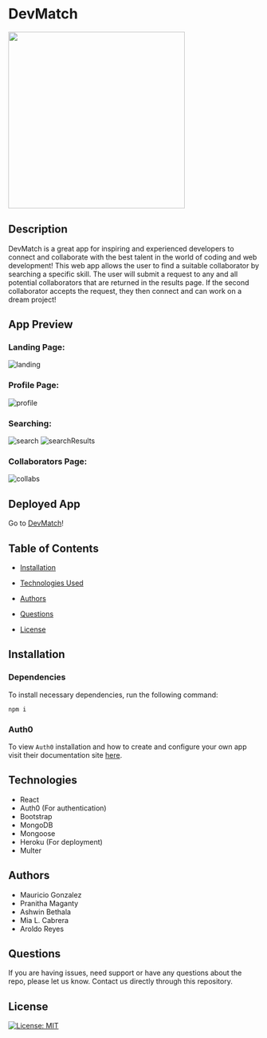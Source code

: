 # DevMatch

<img src="https://user-images.githubusercontent.com/58443430/83215757-4d421c80-a12d-11ea-8510-2c7146cdfc59.png" width="354">

## Description

DevMatch is a great app for inspiring and experienced developers to connect and collaborate with the best talent in the world of coding and web development! This web app allows the user to find a suitable collaborator by searching a specific skill. The user will submit a request to any and all potential collaborators that are returned in the results page. If the second collaborator accepts the request, they then connect and can work on a dream project!

## App Preview

### Landing Page:
![landing](./readme_imgs/landing.PNG)

### Profile Page:
![profile](./readme_imgs/profile_new.PNG)

### Searching:
![search](./readme_imgs/searchPage.PNG)
![searchResults](./readme_imgs/searchResults.PNG)

### Collaborators Page:
![collabs](./readme_imgs/collabs.PNG)

## Deployed App

Go to [DevMatch](https://afternoon-springs-32629.herokuapp.com/)!

        
## Table of Contents
        
* [Installation](#installation)
        
* [Technologies Used](#technologies)

* [Authors](#authors)
        
* [Questions](#questions)

* [License](#license)
   
        
## Installation
        
### Dependencies

To install necessary dependencies, run the following command:
        
```
npm i
```
### Auth0

To view `Auth0` installation and how to create and configure your own app visit their documentation site [here](https://auth0.com/docs/quickstart/spa/react/01-login#configure-auth0).



## Technologies

* React
* Auth0 (For authentication)
* Bootstrap
* MongoDB
* Mongoose
* Heroku (For deployment)
* Multer

## Authors

* Mauricio Gonzalez
* Pranitha Maganty
* Ashwin Bethala
* Mia L. Cabrera
* Aroldo Reyes

        
## Questions
        
If you are having issues, need support or have any questions about the repo, please let us know.
Contact us directly through this repository.

## License

[![License: MIT](https://img.shields.io/badge/License-MIT-yellow.svg)](https://opensource.org/licenses/MIT)
        
